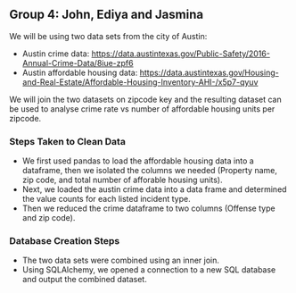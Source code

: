 ## Group 4: John, Ediya and Jasmina

We will be using two data sets from the city of Austin:
* Austin crime data: https://data.austintexas.gov/Public-Safety/2016-Annual-Crime-Data/8iue-zpf6
* Austin affordable housing data: https://data.austintexas.gov/Housing-and-Real-Estate/Affordable-Housing-Inventory-AHI-/x5p7-qyuv

We will join the two datasets on zipcode key and the resulting dataset can be used to analyse crime rate vs number of affordable housing units per zipcode.

### Steps Taken to Clean Data

* We first used pandas to load the affordable housing data into a dataframe, then we isolated the columns we needed (Property name, zip code, and total number of afforable housing units).
* Next, we loaded the austin crime data into a data frame and determined the value counts for each listed incident type. 
* Then we reduced the crime dataframe to two columns (Offense type and zip code).

### Database Creation Steps

* The two data sets were combined using an inner join.
* Using SQLAlchemy, we opened a connection to a new SQL database and output the combined dataset. 
